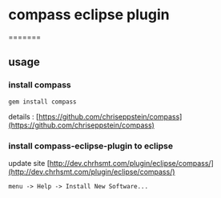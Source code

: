 # compass eclipse plugin
=======

## usage

### install compass

    gem install compass

details : [https://github.com/chriseppstein/compass](https://github.com/chriseppstein/compass)

### install compass-eclipse-plugin to eclipse

update site [http://dev.chrhsmt.com/plugin/eclipse/compass/](http://dev.chrhsmt.com/plugin/eclipse/compass/)

    menu -> Help -> Install New Software...